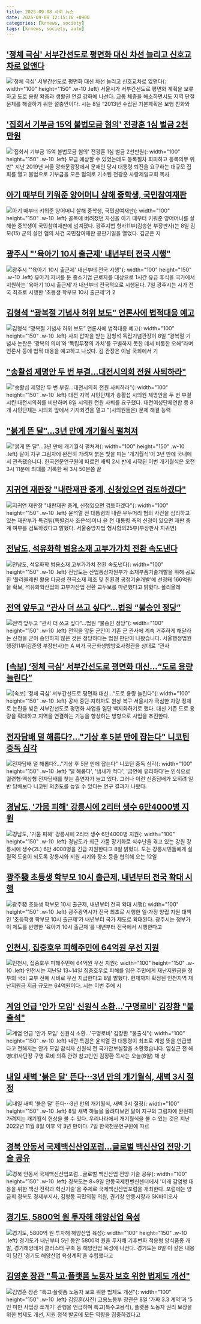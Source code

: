 ```yaml
---
title: 2025.09.08 사회 뉴스
date: 2025-09-08 12:15:16 +0900
categories: [krnews, society]
tags: [krnews, society, auto]
---
```

## ['정체 극심' 서부간선도로 평면화 대신 차선 늘리고 신호교차로 없앤다](https://n.news.naver.com/mnews/article/015/0005181736)

!['정체 극심' 서부간선도로 평면화 대신 차선 늘리고 신호교차로 없앤다](https://mimgnews.pstatic.net/image/origin/015/2025/09/08/5181736.jpg?type=nf220_150){: width="100" height="150" .w-10 .left}
서울시가 서부간선도로 평면화 계획을 보류하고 도로 용량 확충과 생활권 연결 강화에 나선다. 교통 체증을 해소하면서도 지역 단절 문제를 해결하기 위한 절충안이다. 시는 8일 “2013년 수립된 기본계획은 보행 친화와

## ['집회서 기부금 15억 불법모금 혐의' 전광훈 1심 벌금 2천만원](https://n.news.naver.com/mnews/article/001/0015611573)

!['집회서 기부금 15억 불법모금 혐의' 전광훈 1심 벌금 2천만원](https://mimgnews.pstatic.net/image/origin/001/2025/09/08/15611573.jpg?type=nf220_150){: width="100" height="150" .w-10 .left}
모금 예상할 수 있었는데도 등록절차 회피하고 등록의무 위반" 지난 2019년 서울 광화문광장에서 문재인 당시 대통령 퇴진을 요구하는 대규모 집회를 열고 불법으로 기부금을 모은 혐의로 기소된 전광훈 사랑제일교회 목사

## [아기 때부터 키워준 양어머니 살해 중학생, 국민참여재판](https://n.news.naver.com/mnews/article/001/0015611813)

![아기 때부터 키워준 양어머니 살해 중학생, 국민참여재판](https://mimgnews.pstatic.net/image/origin/001/2025/09/08/15611813.jpg?type=nf220_150){: width="100" height="150" .w-10 .left}
골목에 버려졌던 자신을 아기 때부터 키워준 양어머니를 살해한 중학생이 국민참여재판에 넘겨졌다. 광주지법 형사11부(김송현 부장판사)는 8일 김모(15) 군의 살인 혐의 사건 국민참여재판 공판기일을 열었다. 김군은 지

## [광주시 "'육아기 10시 출근제' 내년부터 전국 시행"](https://n.news.naver.com/mnews/article/025/0003467328)

![광주시 "'육아기 10시 출근제' 내년부터 전국 시행"](https://mimgnews.pstatic.net/image/origin/025/2025/09/07/3467328.jpg?type=nf220_150){: width="100" height="150" .w-10 .left}
유아기 자녀를 둔 중소기업 근로자를 대상으로 1시간 유급 휴식을 국가에서 지원하는 '육아기 10시 출근제'가 내년부터 전국적으로 시행된다. 7일 광주시는 시가 전국 최초로 시행한 '초등생 학부모 10시 출근제'가 2

## [김형석 “광복절 기념사 허위 보도” 언론사에 법적대응 예고](https://n.news.naver.com/mnews/article/028/0002765197)

![김형석 “광복절 기념사 허위 보도” 언론사에 법적대응 예고](https://mimgnews.pstatic.net/image/origin/028/2025/09/08/2765197.jpg?type=nf220_150){: width="100" height="150" .w-10 .left}
사퇴 압박을 받는 김형석 독립기념관장이 8일 “광복절 기념사 논란은 ‘광복의 의미’와 ‘독립투쟁의 가치’를 구별하지 못한 데서 비롯한 오해”라며 언론사 등에 법적 대응을 예고하고 나섰다. 김 관장은 이날 국회에서 기

## ["송활섭 제명안 두 번 부결…대전시의회 전원 사퇴하라"](https://n.news.naver.com/mnews/article/448/0000555357)

!["송활섭 제명안 두 번 부결…대전시의회 전원 사퇴하라"](https://mimgnews.pstatic.net/image/origin/448/2025/09/08/555357.jpg?type=nf220_150){: width="100" height="150" .w-10 .left}
대전 지역 시민단체가 송활섭 시의원 제명안을 두 번 부결시킨 대전시의회를 비판하며 8일 시의원 전원 사퇴를 요구했다. 대전여성단체연합 등 8개 시민단체는 시의회 앞에서 기자회견을 열고 "(시의원들은) 문제 해결 능력

## ["붉게 뜬 달"…3년 만에 개기월식 펼쳐져](https://n.news.naver.com/mnews/article/422/0000778829)

!["붉게 뜬 달"…3년 만에 개기월식 펼쳐져](https://mimgnews.pstatic.net/image/origin/422/2025/09/08/778829.jpg?type=nf220_150){: width="100" height="150" .w-10 .left}
달이 지구 그림자에 완전히 가려져 붉은 빛을 띠는 '개기월식'이 3년 만에 국내에서 관측됐습니다. 한국천문연구원에 따르면 새벽 2시 반에 시작된 이번 개기월식은 오전 3시 11분에 최대를 기록한 뒤 3시 50분쯤 끝

## [지귀연 재판장 "내란재판 중계, 신청있으면 검토하겠다"](https://n.news.naver.com/mnews/article/088/0000968786)

![지귀연 재판장 "내란재판 중계, 신청있으면 검토하겠다"](https://mimgnews.pstatic.net/image/origin/088/2025/09/08/968786.jpg?type=nf220_150){: width="100" height="150" .w-10 .left}
윤석열 전 대통령의 내란 우두머리 혐의 사건을 심리하고 있는 재판부가 특검팀(특별검사 조은석)이나 윤 전 대통령 측의 신청이 있으면 재판 중계 여부를 검토하겠다고 밝혔다. 서울중앙지법 형사합의25부(부장판사 지귀연)

## [전남도, 석유화학 범용소재 고부가가치 전환 속도낸다](https://n.news.naver.com/mnews/article/005/0001800748)

![전남도, 석유화학 범용소재 고부가가치 전환 속도낸다](https://mimgnews.pstatic.net/image/origin/005/2025/09/08/1800748.jpg?type=nf220_150){: width="100" height="150" .w-10 .left}
전남도는 산업통상자원부가 소재부품기술개발을 위해 공모한 ‘폴리올레핀 활용 다공성 전극소재 제조 및 친환경 공정기술개발’에 선정돼 166억원을 확보, 석유화학산업의 고부가산업 전환 교두보를 마련했다고 밝혔다. 폴리올레

## [전역 앞두고 “관사 더 쓰고 싶다”…법원 “불승인 정당”](https://n.news.naver.com/mnews/article/056/0012024442)

![전역 앞두고 “관사 더 쓰고 싶다”…법원 “불승인 정당”](https://mimgnews.pstatic.net/image/origin/056/2025/09/08/12024442.jpg?type=nf220_150){: width="100" height="150" .w-10 .left}
전역을 앞둔 군인이 기존 군 관사에 계속 거주하게 해달라는 신청을 군이 승인하지 않은 것은 정당하다는 법원 판단이 나왔습니다. 서울행정법원 행정11부(김준영 부장판사)는 A 씨가 국군화생방방호사령관을 상대로 “관사

## [[속보] ‘정체 극심’ 서부간선도로 평면화 대신…“도로 용량 늘린다”](https://n.news.naver.com/mnews/article/009/0005554695)

![[속보] ‘정체 극심’ 서부간선도로 평면화 대신…“도로 용량 늘린다”](https://mimgnews.pstatic.net/image/origin/009/2025/09/08/5554695.jpg?type=nf220_150){: width="100" height="150" .w-10 .left}
공사 중단·지하차도 원상 복구 서울시가 극심한 차량 정체로 논란을 빚은 서부간선도로 평면화 사업을 일단 백지화하기로 했다. 대신 기존 도로 용량을 확대하고 지역을 연결하는 기능을 향상하는 방향으로 사업을 추진한다.

## [전자담배 덜 해롭다?…"기상 후 5분 만에 잡는다" 니코틴 중독 심각](https://n.news.naver.com/mnews/article/277/0005648358)

![전자담배 덜 해롭다?…"기상 후 5분 만에 잡는다" 니코틴 중독 심각](https://mimgnews.pstatic.net/image/origin/277/2025/09/08/5648358.jpg?type=nf220_150){: width="100" height="150" .w-10 .left}
'덜 해롭다', '냄새가 적다', '금연에 유리하다'는 인식으로 궐련형·액상형 전자담배를 찾는 흡연자가 늘고 있다. 그러나 이런 신종담배가 오히려 일반 담배보다 니코틴 의존도를 높일 수 있다는 연구 결과가 나왔다.

## [경남도, '가뭄 피해' 강릉시에 2리터 생수 6만4000병 지원](https://n.news.naver.com/mnews/article/421/0008472281)

![경남도, '가뭄 피해' 강릉시에 2리터 생수 6만4000병 지원](https://mimgnews.pstatic.net/image/origin/421/2025/09/08/8472281.jpg?type=nf220_150){: width="100" height="150" .w-10 .left}
경남도가 최근 가뭄 장기화로 식수난을 겪고 있는 강원 강릉시에 생수(2L) 6만 4000병을 긴급 지원한다고 8일 밝혔다. 도는 강릉시민들에게 실질적 도움이 되도록 강릉시와 지원 시기와 장소 등을 협의해 오는 12일

## [광주發 초등생 학부모 10시 출근제, 내년부터 전국 확대 시행](https://n.news.naver.com/mnews/article/469/0000885815)

![광주發 초등생 학부모 10시 출근제, 내년부터 전국 확대 시행](https://mimgnews.pstatic.net/image/origin/469/2025/09/07/885815.jpg?type=nf220_150){: width="100" height="150" .w-10 .left}
광주광역시가 전국 최초로 시행한 일·가정 양립 지원 대책인 '초등학생 학부모 10시 출근제'가 내년부터 국가 제도로 확대된다. 광주시는 정부가 이 제도를 반영한 '육아기 10시 출근제'를 내년부터 전국에서 시행한다고

## [인천시, 집중호우 피해주민에 64억원 우선 지원](https://n.news.naver.com/mnews/article/018/0006110231)

![인천시, 집중호우 피해주민에 64억원 우선 지원](https://mimgnews.pstatic.net/image/origin/018/2025/09/08/6110231.jpg?type=nf220_150){: width="100" height="150" .w-10 .left}
인천시는 지난달 13~14일 집중호우로 피해를 입은 주민에게 재난지원금을 정부의 국비 교부 전에 시비로 우선 지급한다고 8일 밝혔다. 현재까지 확정된 인천지역 재난지원금 지급 규모는 64억원이다. 시는 이번 주에 시

## [계엄 언급 '안가 모임' 신원식 소환...'구명로비' 김장환 "불출석"](https://n.news.naver.com/mnews/article/052/0002243954)

![계엄 언급 '안가 모임' 신원식 소환...'구명로비' 김장환 "불출석"](https://mimgnews.pstatic.net/image/origin/052/2025/09/08/2243954.jpg?type=nf220_150){: width="100" height="150" .w-10 .left}
내란 특검은 윤석열 전 대통령이 최초로 계엄 뜻을 언급했다고 전해지는 안가 모임 참석자 신원식 전 국가안보실장을 소환했습니다. 임성근 전 해병대1사단장 구명 로비 의혹 관련 참고인인 김장환 목사는 오늘(8일) 채 상

## [내일 새벽 '붉은 달' 뜬다⋯3년 만의 개기월식, 새벽 3시 절정](https://n.news.naver.com/mnews/article/031/0000963304)

![내일 새벽 '붉은 달' 뜬다⋯3년 만의 개기월식, 새벽 3시 절정](https://mimgnews.pstatic.net/image/origin/031/2025/09/07/963304.jpg?type=nf220_150){: width="100" height="150" .w-10 .left}
8일 새벽 하늘을 올려다보면 달이 지구의 그림자에 완전히 가려지는 개기월식 현상을 볼 수 있다. 우리나라에서 개기월식을 볼 수 있는 것은 지난 2022년 11월 8일 이후 약 3년 만이다. 7일 한국천문연구원에 따르

## [경북 안동서 국제백신산업포럼…글로벌 백신산업 전망·기술 공유](https://n.news.naver.com/mnews/article/421/0008471749)

![경북 안동서 국제백신산업포럼…글로벌 백신산업 전망·기술 공유](https://mimgnews.pstatic.net/image/origin/421/2025/09/08/8471749.jpg?type=nf220_150){: width="100" height="150" .w-10 .left}
경북도는 8~9일 안동국제컨벤션센터에서 '미래 감염병 대응을 위한 백신 전략과 혁신기술'을 주제로 국제백신산업포럼을 개최한다. 포럼에는 양금희 경북도 경제부지사, 김형동 국민의힘 의원, 권기창 안동시장과 SK바이오사

## [경기도, 5800억 원 투자해 해양산업 육성](https://n.news.naver.com/mnews/article/011/0004530319)

![경기도, 5800억 원 투자해 해양산업 육성](https://mimgnews.pstatic.net/image/origin/011/2025/09/08/4530319.jpg?type=nf220_150){: width="100" height="150" .w-10 .left}
경기도가 내년부터 5년 동안 5800억 원을 투자해 기후변화 적응형 양식품종 개발, 경기해양레저 클러스터 구축 등 해양산업 육성에 나선다. 경기도는 8일 이 같은 내용이 담긴 ‘경기도 해양산업 육성계획’을 수립했다고

## [김영훈 장관 "특고·플랫폼 노동자 보호 위한 법제도 개선"](https://n.news.naver.com/mnews/article/018/0006110197)

![김영훈 장관 "특고·플랫폼 노동자 보호 위한 법제도 개선"](https://mimgnews.pstatic.net/image/origin/018/2025/09/08/6110197.jpg?type=nf220_150){: width="100" height="150" .w-10 .left}
김영훈(사진) 고용노동부 장관은 8일 ‘가짜 3.3 계약’과 ‘5인 미만 사업장 쪼개기’ 관행을 언급하며 특고(특수고용직), 플랫폼 노동자 권리 보장을 위한 법제도 개선, 지원 정책 발굴에 모든 역량을 집중하겠다고


